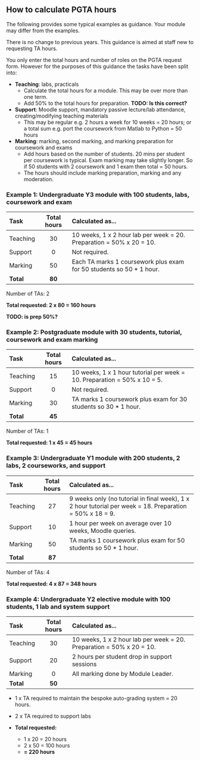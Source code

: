 ## How to calculate PGTA hours

The following provides some typical examples as guidance. Your module may differ from the examples.

There is no change to previous years. This guidance is aimed at staff new to requesting TA hours.

You only enter the total hours and number of roles on the PGTA request form. However for the purposes of this guidance
the tasks have been split into:

- **Teaching**: labs, practicals
    - Calculate the total hours for a module. This may be over more than one term.
    - Add 50% to the total hours for preparation. **TODO: Is this correct?**
- **Support**: Moodle support, mandatory passive lecture/lab attendance, creating/modifying teaching materials
    - This may be regular e.g. 2 hours a week for 10 weeks = 20 hours; or a total sum e.g. port the coursework from
      Matlab to Python = 50 hours
- **Marking**: marking, second marking, and marking preparation for coursework and exams
    - Add hours based on the number of students. 20 mins per student per coursework is typical. Exam marking may take slightly longer. So if 50 students
      with 2 coursework and 1 exam then total = 50 hours.
    - The hours should include marking preparation, marking and any moderation.

### Example 1: Undergraduate Y3 module with 100 students, labs, coursework and exam

| Task      | Total hours | Calculated as...                                                     |
|:----------|:-----------:|:---------------------------------------------------------------------|
| Teaching  |     30      | 10 weeks, 1 x 2 hour lab per week = 20. Preparation = 50% x 20 = 10. |
| Support   |      0      | Not required.                                                        |
| Marking   |     50      | Each TA marks 1 coursework plus exam for 50 students so 50 * 1 hour. |
| **Total** |   **80**    | |

Number of TAs: 2

**Total requested:  2 x 80 = 160 hours**

**TODO: is prep 50%?**

### Example 2: Postgraduate module with 30 students, tutorial, coursework and exam marking

| Task      | Total hours | Calculated as...                                                         |
|:----------|:-----------:|:-------------------------------------------------------------------------|
| Teaching  |     15      | 10 weeks, 1 x 1 hour tutorial per week = 10. Preparation = 50% x 10 = 5. |
| Support   |      0      | Not required.                                                            |
| Marking   |     30      | TA marks 1 coursework plus exam for 30 students so 30 * 1 hour.          |
| **Total** |   **45**    |                                                                          |

Number of TAs: 1

**Total requested:  1 x 45 = 45 hours**

### Example 3: Undergraduate Y1 module with 200 students, 2 labs, 2 courseworks, and support

| Task      | Total hours | Calculated as...                                                                                         |
|:----------|:-----------:|:---------------------------------------------------------------------------------------------------------|
| Teaching  |     27      | 9 weeks only (no tutorial in final week), 1 x 2 hour tutorial per week = 18. Preparation = 50% x 18 = 9. |
| Support   |     10      | 1 hour per week on average over 10 weeks, Moodle queries.                                                |
| Marking   |     50      | TA marks 1 coursework plus exam for 50 students so 50 * 1 hour.                                          |
| **Total** |   **87**    |                                                                                                          |

Number of TAs: 4

**Total requested:  4 x 87 = 348 hours**

### Example 4: Undergraduate Y2 elective module with 100 students, 1 lab and system support

| Task      | Total hours | Calculated as...                                                     |
|:----------|:-----------:|:---------------------------------------------------------------------|
| Teaching  |     30      | 10 weeks, 1 x 2 hour lab per week = 20. Preparation = 50% x 20 = 10. |
| Support   |     20      | 2 hours per student drop in support sessions                         |
| Marking   |      0      | All marking done by Module Leader.                                   |
| **Total** |   **50**    |           

- 1 x TA required to maintain the bespoke auto-grading system = 20 hours. 
- 2 x TA required to support labs

- **Total requested:**
  - 1 x 20 = 20 hours
  - 2 x 50 = 100 hours
  - **= 220 hours**
